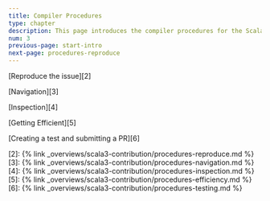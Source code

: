 ```yaml
---
title: Compiler Procedures
type: chapter
description: This page introduces the compiler procedures for the Scala 3 compiler.
num: 3
previous-page: start-intro
next-page: procedures-reproduce
---
```


[Reproduce the issue][2]

[Navigation][3]

[Inspection][4]

[Getting Efficient][5]

[Creating a test and submitting a PR][6]

[2]: {% link _overviews/scala3-contribution/procedures-reproduce.md %}
[3]: {% link _overviews/scala3-contribution/procedures-navigation.md %}
[4]: {% link _overviews/scala3-contribution/procedures-inspection.md %}
[5]: {% link _overviews/scala3-contribution/procedures-efficiency.md %}
[6]: {% link _overviews/scala3-contribution/procedures-testing.md %}
